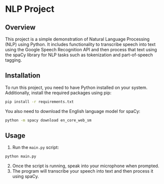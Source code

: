 # NLP Project

## Overview

This project is a simple demonstration of Natural Language Processing (NLP) using Python. It includes functionality to transcribe speech into text using the Google Speech Recognition API and then process that text using the spaCy library for NLP tasks such as tokenization and part-of-speech tagging.

## Installation

To run this project, you need to have Python installed on your system. Additionally, install the required packages using pip:

```bash
pip install -r requirements.txt
```

You also need to download the English language model for spaCy:

```bash
python -m spacy download en_core_web_sm
```

## Usage

1. Run the `main.py` script:

```bash
python main.py
```

2. Once the script is running, speak into your microphone when prompted.
3. The program will transcribe your speech into text and then process it using spaCy.


